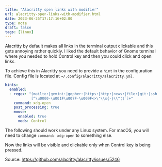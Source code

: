 ```yaml
---
title: "Alacritty open links with modifier"
url: alacritty-open-links-with-modifier.html
date: 2023-06-25T17:17:16+02:00
type: note
draft: false
tags: [linux]
---
```


Alacritty by default makes all links in the terminal output clickable and this
gets annoying rather quickly. I liked the default behavior of Gnome terminal
where you needed to hold Control key and then you could click and open links.

To achieve this in Alacritty you need to provide a `hint` in the configuration
file. Config file is located at `~/.config/alacritty/alacritty.yml`.

```yaml
hints:
  enabled:
  - regex: "(mailto:|gemini:|gopher:|https:|http:|news:|file:|git:|ssh:|ftp:)\
            [^\u0000-\u001F\u007F-\u009F<>\"\\s{-}\\^⟨⟩`]+"
    command: xdg-open
    post_processing: true
    mouse:
      enabled: true
      mods: Control
```

The following should work under any Linux system. For macOS, you will need to
change `command: xdg-open` to something else.

Now the links will be visible and clickable only when Control key is being
pressed.

Source: https://github.com/alacritty/alacritty/issues/5246
